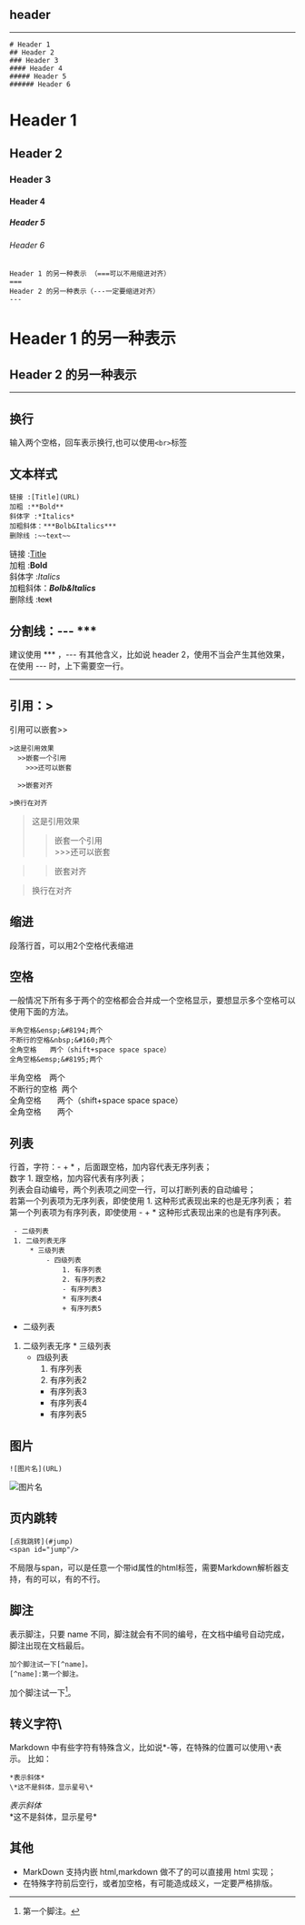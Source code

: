 ## header
****
```
# Header 1
## Header 2
### Header 3
#### Header 4
##### Header 5
###### Header 6
```

# Header 1
## Header 2
### Header 3
#### Header 4
##### Header 5
###### Header 6

```
Header 1 的另一种表示 （===可以不用缩进对齐）
===
Header 2 的另一种表示（---一定要缩进对齐）
---
```

Header 1 的另一种表示
===
Header 2 的另一种表示
---
****

## 换行
输入两个空格，回车表示换行,也可以使用`<br>`标签<br>
## 文本样式
```
链接 :[Title](URL)  
加粗 :**Bold**  
斜体字 :*Italics*  
加粗斜体：***Bolb&Italics***  
删除线 :~~text~~  
```  
链接 :[Title](URL)  
加粗 :**Bold**  
斜体字 :*Italics*  
加粗斜体：***Bolb&Italics***  
删除线 :~~text~~  

## 分割线：\-\-\- \*\*\*   
 建议使用 \*\*\* ，\-\-\- 有其他含义，比如说 header 2，使用不当会产生其他效果，在使用 \-\-\- 时，上下需要空一行。
***
## 引用：\>
引用可以嵌套\>\>
```
>这是引用效果
  >>嵌套一个引用  
    >>>还可以嵌套

  >>嵌套对齐

>换行在对齐
```
>这是引用效果
  >>嵌套一个引用  
    >>>还可以嵌套

  >>嵌套对齐

>换行在对齐

## 缩进  
段落行首，可以用2个空格代表缩进  
## 空格   
一般情况下所有多于两个的空格都会合并成一个空格显示，要想显示多个空格可以使用下面的方法。    
```
半角空格&ensp;&#8194;两个
不断行的空格&nbsp;&#160;两个   
全角空格　　两个（shift+space space space）  
全角空格&emsp;&#8195;两个
```
半角空格&ensp;&#8194;两个  
不断行的空格&nbsp;&#160;两个   
全角空格　　两个（shift+space space space）  
全角空格&emsp;&#8195;两个

## 列表    
行首，字符：- + \* ，后面跟空格，加内容代表无序列表；  
数字 1. 跟空格，加内容代表有序列表；  
列表会自动编号，两个列表项之间空一行，可以打断列表的自动编号；  
若第一个列表项为无序列表，即使使用 1. 这种形式表现出来的也是无序列表；
若第一个列表项为有序列表，即使使用 - + \* 这种形式表现出来的也是有序列表。
```
 - 二级列表
 1. 二级列表无序
     * 三级列表
         - 四级列表
             1. 有序列表
             2. 有序列表2
             - 有序列表3
             * 有序列表4
             + 有序列表5
```

  - 二级列表
  1. 二级列表无序
    * 三级列表
      - 四级列表
        1. 有序列表
        2. 有序列表2
        - 有序列表3
        * 有序列表4
        + 有序列表5

## 图片
```
![图片名](URL)
```  
![图片名](http://upload-images.jianshu.io/upload_images/1649293-7a45cc2707a48b59.png?imageMogr2/auto-orient/strip%7CimageView2/2/w/1240)
## 页内跳转
```
[点我跳转](#jump)
<span id="jump"/>
```
不局限与span，可以是任意一个带id属性的html标签，需要Markdown解析器支持，有的可以，有的不行。
## 脚注  
表示脚注，只要 name 不同，脚注就会有不同的编号，在文档中编号自动完成，脚注出现在文档最后。  
```
加个脚注试一下[^name]。
[^name]:第一个脚注。  
```
加个脚注试一下[^name]。
[^name]:第一个脚注。  

## 转义字符\
Markdown 中有些字符有特殊含义，比如说\*-等，在特殊的位置可以使用`\*`表示。
比如：
```
*表示斜体*
\*这不是斜体，显示星号\*
```
*表示斜体*  
\*这不是斜体，显示星号\*  
## 其他
- MarkDown 支持内嵌 html,markdown 做不了的可以直接用 html 实现；
- 在特殊字符前后空行，或者加空格，有可能造成歧义，一定要严格排版。
